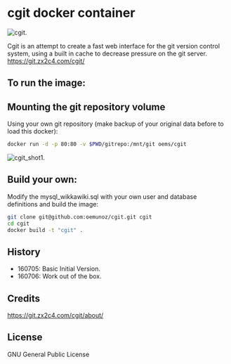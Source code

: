 # cgit docker container
![cgit.](https://github.com/oemunoz/cgit/raw/master/images/cgit.png)

Cgit is an attempt to create a fast web interface for the git version control system, using a built in cache to decrease pressure on the git server.
https://git.zx2c4.com/cgit/
## To run the image:

## Mounting the git repository volume

Using your own git repository (make backup of your original data before to load this docker):

~~~~bash
docker run -d -p 80:80 -v $PWD/gitrepo:/mnt/git oems/cgit
~~~~

![cgit_shot1.](https://github.com/oemunoz/cgit/raw/master/images/cgit_shot1.png)

## Build your own:

Modify the mysql_wikkawiki.sql with your own user and database definitions and build the image:

~~~~bash
git clone git@github.com:oemunoz/cgit.git cgit
cd cgit
docker build -t "cgit" .
~~~~

## History

 - 160705: Basic Initial Version.
 - 160706: Work out of the box.

## Credits

https://git.zx2c4.com/cgit/about/

## License

GNU General Public License
